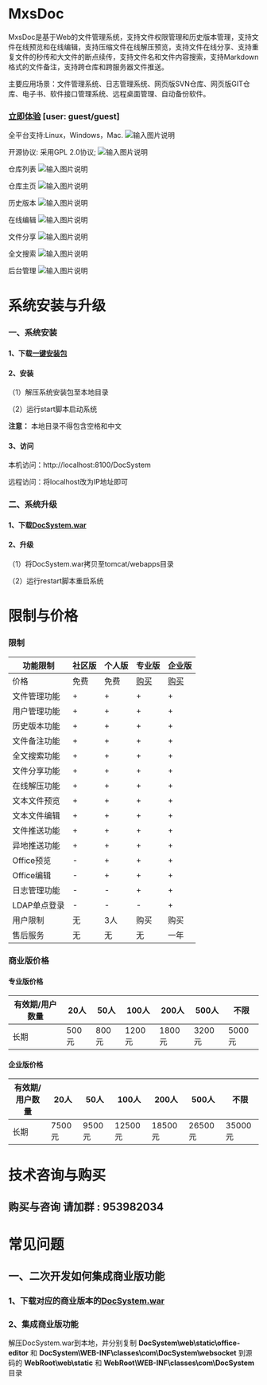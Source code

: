 # MxsDoc

MxsDoc是基于Web的文件管理系统，支持文件权限管理和历史版本管理，支持文件在线预览和在线编辑，支持压缩文件在线解压预览，支持文件在线分享、支持重复文件的秒传和大文件的断点续传，支持文件名和文件内容搜索，支持Markdown格式的文件备注，支持跨仓库和跨服务器文件推送。

主要应用场景：文件管理系统、日志管理系统、网页版SVN仓库、网页版GIT仓库、电子书、软件接口管理系统、远程桌面管理、自动备份软件。

### [立即体验](http://dw.gofreeteam.com) [user: guest/guest]

全平台支持:Linux，Windows，Mac.
![输入图片说明](https://images.gitee.com/uploads/images/2020/0614/223719_03bd18e1_1558129.png "docsys_首页1.png")

开源协议: 采用GPL 2.0协议;
![输入图片说明](https://images.gitee.com/uploads/images/2020/0613/105551_20a8ac4f_1558129.png "docsys_首页2.png")

仓库列表
![输入图片说明](https://images.gitee.com/uploads/images/2020/0613/105615_5aa90a26_1558129.png "docsys_仓库列表1.png")

仓库主页
![输入图片说明](https://images.gitee.com/uploads/images/2020/0613/105650_d4a010aa_1558129.png "docsys_仓库主页1.png")

历史版本
![输入图片说明](https://images.gitee.com/uploads/images/2020/0613/105708_0888bd30_1558129.png "docsys_仓库主页3.png")

在线编辑
![输入图片说明](https://images.gitee.com/uploads/images/2020/0613/105732_88ed0a73_1558129.png "docsys_仓库主页2.png")

文件分享
![输入图片说明](https://images.gitee.com/uploads/images/2020/0613/105757_67ca6763_1558129.png "docsys_仓库主页4.png")

全文搜索
![输入图片说明](https://images.gitee.com/uploads/images/2020/0613/105917_2ee5c143_1558129.png "docsys_仓库列表2.png")

后台管理
![输入图片说明](https://images.gitee.com/uploads/images/2020/0613/105813_e858feb3_1558129.png "docsys_管理后台1.png")

# 系统安装与升级
### 一、系统安装
#### 1、下载[一键安装包](https://github.com/RainyGao-GitHub/DocSys/releases)

#### 2、安装
（1）解压系统安装包至本地目录

（2）运行start脚本启动系统

 **注意：** 本地目录不得包含空格和中文

#### 3、访问
本机访问：http://localhost:8100/DocSystem

远程访问：将localhost改为IP地址即可

### 二、系统升级
#### 1、下载[DocSystem.war](https://github.com/RainyGao-GitHub/DocSys/releases)

#### 2、升级
（1）将DocSystem.war拷贝至tomcat/webapps目录

（2）运行restart脚本重启系统


# 限制与价格
### 限制
| 功能限制       |   社区版      | 个人版         | 专业版        | 企业版         |
| ------------- | ------------- | ------------- | ------------- | ------------- |
| 价格          | 免费           | 免费          | [购买](http://dw.gofreeteam.com/DocSystem/web/sales/select.html) | [购买](http://dw.gofreeteam.com/DocSystem/web/sales/select.html) |
| 文件管理功能   | +             |     +         |       +       |     +         |
| 用户管理功能   | +             |     +         |       +       |     +         |
| 历史版本功能   | +             |     +         |       +       |     +         |
| 文件备注功能   | +             |     +         |       +       |     +         |
| 全文搜索功能   | +             |     +         |       +       |     +         |
| 文件分享功能   | +             |     +         |       +       |     +         |
| 在线解压功能   | +             |     +         |       +       |     +         |
| 文本文件预览   | +             |     +         |       +       |     +         |
| 文本文件编辑   | +             |     +         |       +       |     +         |
| 文件推送功能   | +             |     +         |       +       |     +         |
| 异地推送功能   | +             |     +         |       +       |     +         |
| Office预览     | -             |     +         |       +       |     +         |
| Office编辑     | -             |     +         |       +       |     +         |
| 日志管理功能   | -             |     -         |       +       |     +         |
| LDAP单点登录   | -             |     -         |       -       |     +         |
| 用户限制       | 无            |     3人       |    购买    |    购买   |
| 售后服务       | 无            |     无         |       无       |     一年      |

### 商业版价格
#### 专业版价格
|有效期/用户数量 |   20人           |     50人      |    100人      |     200人     |    500人      |    不限       |
| ------------- | --------------- | ------------- | ------------- | ------------- | ------------- | ------------- |
| 长期          |        500元     |    800元      |    1200元     |     1800元    |    3200元     |   5000元      |

#### 企业版价格
|有效期/用户数量 |   20人           |     50人      |    100人      |     200人     |    500人      |    不限       |
| ------------- | --------------- | ------------- | ------------- | ------------- | ------------- | ------------- |
| 长期          |        7500元     |    9500元      |    12500元     |     18500元    |    26500元     |   35000元      |

# 技术咨询与购买 
## 购买与咨询 请加群 : 953982034


# 常见问题
## 一、二次开发如何集成商业版功能
### 1、下载对应的商业版本的[DocSystem.war](https://github.com/RainyGao-GitHub/DocSys/releases)
### 2、集成商业版功能
解压DocSystem.war到本地，并分别复制 **DocSystem\web\static\office-editor** 和 **DocSystem\WEB-INF\classes\com\DocSystem\websocket** 到源码的 **WebRoot\web\static** 和 **WebRoot\WEB-INF\classes\com\DocSystem** 目录


